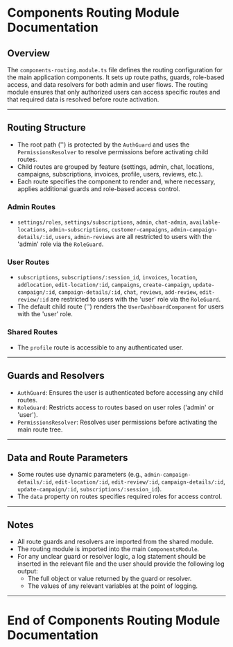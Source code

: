 # Components Routing Module Documentation

## Overview
The `components-routing.module.ts` file defines the routing configuration for the main application components. It sets up route paths, guards, role-based access, and data resolvers for both admin and user flows. The routing module ensures that only authorized users can access specific routes and that required data is resolved before route activation.

---

## Routing Structure
- The root path ('') is protected by the `AuthGuard` and uses the `PermissionsResolver` to resolve permissions before activating child routes.
- Child routes are grouped by feature (settings, admin, chat, locations, campaigns, subscriptions, invoices, profile, users, reviews, etc.).
- Each route specifies the component to render and, where necessary, applies additional guards and role-based access control.

### Admin Routes
- `settings/roles`, `settings/subscriptions`, `admin`, `chat-admin`, `available-locations`, `admin-subscriptions`, `customer-campaigns`, `admin-campaign-details/:id`, `users`, `admin-reviews` are all restricted to users with the 'admin' role via the `RoleGuard`.

### User Routes
- `subscriptions`, `subscriptions/:session_id`, `invoices`, `location`, `addlocation`, `edit-location/:id`, `campaigns`, `create-campaign`, `update-campaign/:id`, `campaign-details/:id`, `chat`, `reviews`, `add-review`, `edit-review/:id` are restricted to users with the 'user' role via the `RoleGuard`.
- The default child route ('') renders the `UserDashboardComponent` for users with the 'user' role.

### Shared Routes
- The `profile` route is accessible to any authenticated user.

---

## Guards and Resolvers
- `AuthGuard`: Ensures the user is authenticated before accessing any child routes.
- `RoleGuard`: Restricts access to routes based on user roles ('admin' or 'user').
- `PermissionsResolver`: Resolves user permissions before activating the main route tree.

---

## Data and Route Parameters
- Some routes use dynamic parameters (e.g., `admin-campaign-details/:id`, `edit-location/:id`, `edit-review/:id`, `campaign-details/:id`, `update-campaign/:id`, `subscriptions/:session_id`).
- The `data` property on routes specifies required roles for access control.

---

## Notes
- All route guards and resolvers are imported from the shared module.
- The routing module is imported into the main `ComponentsModule`.
- For any unclear guard or resolver logic, a log statement should be inserted in the relevant file and the user should provide the following log output:
  - The full object or value returned by the guard or resolver.
  - The values of any relevant variables at the point of logging.

---

# End of Components Routing Module Documentation 